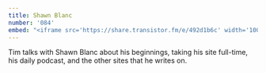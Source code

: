 ```yaml
---
title: Shawn Blanc
number: '084'
embed: "<iframe src='https://share.transistor.fm/e/492d1b6c' width='100%' height='180' frameborder='0' scrolling='no' seamless='true'></iframe>"
---
```

Tim talks with Shawn Blanc about his beginnings, taking his site full-time, his daily podcast, and the other sites that he writes on.
